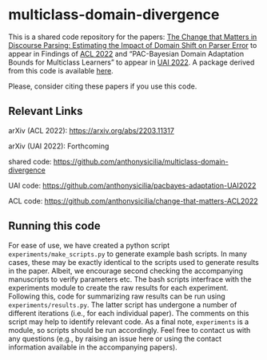 # multiclass-domain-divergence
This is a shared code repository for the papers:
[The Change that Matters in Discourse Parsing: Estimating the Impact of Domain Shift on Parser Error](https://arxiv.org/abs/2203.11317) to appear 
in Findings of [ACL 2022](https://www.2022.aclweb.org) and “PAC-Bayesian Domain Adaptation Bounds for Multiclass Learners” to appear in 
[UAI 2022](https://www.auai.org/uai2022/). A package derived from this code is available [here](https://github.com/anthonysicilia/classifier-divergence).

Please, consider citing these papers if you use this code.

## Relevant Links
arXiv (ACL 2022): https://arxiv.org/abs/2203.11317

arXiv (UAI 2022): Forthcoming

shared code: https://github.com/anthonysicilia/multiclass-domain-divergence

UAI code: https://github.com/anthonysicilia/pacbayes-adaptation-UAI2022

ACL code: https://github.com/anthonysicilia/change-that-matters-ACL2022

## Running this code
For ease of use, we have created a python script ```experiments/make_scripts.py``` to generate example bash scripts. In many cases, these may be exactly identical to the scripts used to generate results in the paper. Albeit, we encourage second checking the accompanying manuscripts to verify parameters etc. The bash scripts interfrace with the experiments module to create the raw results for each experiment. Following this, code for summarizing raw results can be run using ```experiments/results.py```. The latter script has undergone a number of different iterations (i.e., for each individual paper). The comments on this script may help to identify relevant code. As a final note, ```experiments``` is a module, so scripts should be run accordingly. Feel free to contact us with any questions (e.g., by raising an issue here or using the contact information available in the accompanying papers).

